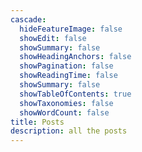 ```yaml
---
cascade:
  hideFeatureImage: false
  showEdit: false
  showSummary: false
  showHeadingAnchors: false
  showPagination: false
  showReadingTime: false
  showSummary: false
  showTableOfContents: true
  showTaxonomies: false
  showWordCount: false
title: Posts
description: all the posts
---
```


